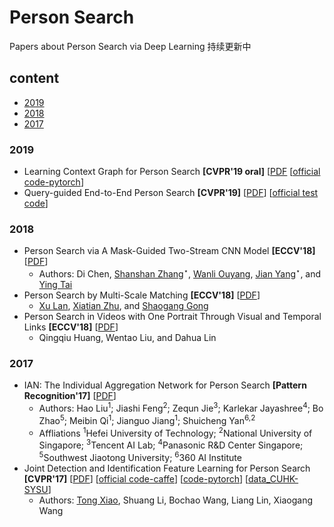 # Person Search
Papers about  Person Search via Deep Learning 持续更新中
## content
* [2019](#2019)
* [2018](#2018)
* [2017](#2017)
### 2019
* Learning Context Graph for Person Search  **[CVPR'19 oral]** [[PDF](https://arxiv.org/abs/1904.01830?context=cs.CV) [[official code-pytorch](https://github.com/sjtuzq/person_search_gcn)]
* Query-guided End-to-End Person Search **[CVPR'19]** [[PDF](https://arxiv.org/abs/1905.01203)] [[official test code](https://github.com/munjalbharti/Query-guided-End-to-End-Person-Search)]
### 2018
* Person Search via A Mask-Guided Two-Stream CNN Model **[ECCV'18]** [[PDF](https://arxiv.org/abs/1807.08107?context=cs)]
  * Authors: Di Chen, [Shanshan Zhang](https://sites.google.com/site/shanshanzhangshomepage/)<sup>⋆</sup>, [Wanli Ouyang](https://wlouyang.github.io/), [Jian Yang](http://cs.njust.edu.cn/24/2d/c1732a9261/page.htm)<sup>⋆</sup>, and [Ying Tai](https://tyshiwo.github.io/)
* Person Search by Multi-Scale Matching **[ECCV'18]** [[PDF](https://arxiv.org/pdf/1807.08582.pdf)]
  * [Xu Lan](http://www.eecs.qmul.ac.uk/~xl309/), [Xiatian Zhu](http://www.eecs.qmul.ac.uk/~xiatian/), and [Shaogang Gong](http://www.eecs.qmul.ac.uk/~sgg/)
* Person Search in Videos with One Portrait Through Visual and Temporal Links **[ECCV'18]** [[PDF](https://arxiv.org/pdf/1807.10510.pdf)]
  * Qingqiu Huang, Wentao Liu, and Dahua Lin
### 2017
* IAN: The Individual Aggregation Network for Person Search **[Pattern Recognition'17]** [[PDF](https://arxiv.org/abs/1705.05552)]
  * Authors: Hao Liu<sup>1</sup>; Jiashi Feng<sup>2</sup>; Zequn Jie<sup>3</sup>; Karlekar Jayashree<sup>4</sup>; Bo Zhao<sup>5</sup>; Meibin Qi<sup>1</sup>; Jianguo Jiang<sup>1</sup>; Shuicheng Yan<sup>6,2</sup>
  * Affliations
  <sup>1</sup>Hefei University of Technology;
  <sup>2</sup>National University of Singapore;
  <sup>3</sup>Tencent AI Lab;
  <sup>4</sup>Panasonic R&D Center Singapore;
  <sup>5</sup>Southwest Jiaotong University;
  <sup>6</sup>360 AI Institute
* Joint Detection and Identification Feature Learning for Person Search **[CVPR'17]** [[PDF](https://arxiv.org/abs/1604.01850)] [[official code-caffe](https://github.com/ShuangLI59/person_search)] [[code-pytorch](https://github.com/liliangqi/person_search)] [[data_CUHK-SYSU](http://www.ee.cuhk.edu.hk/~xgwang/PS/dataset.html)]
  * Authors: [Tong Xiao](http://xiaotong.me/), Shuang Li, Bochao Wang, Liang Lin, Xiaogang Wang
